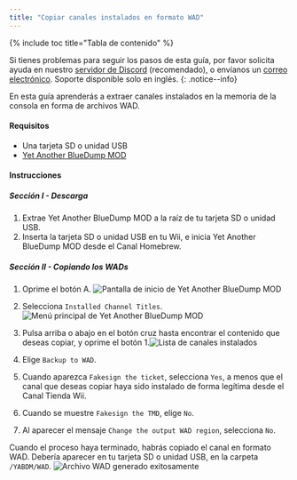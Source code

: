 ```yaml
---
title: "Copiar canales instalados en formato WAD"
---
```


{% include toc title="Tabla de contenido" %}

Si tienes problemas para seguir los pasos de esta guía, por favor solicita ayuda en nuestro [servidor de Discord](https://discord.gg/rc24) (recomendado), o envíanos un [correo electrónico](mailto:support@riiconnect24.net). Soporte disponible solo en inglés.
{: .notice--info}

En esta guía aprenderás a extraer canales instalados en la memoria de la consola en forma de archivos WAD.

#### Requisitos
* Una tarjeta SD o unidad USB
* [Yet Another BlueDump MOD](https://oscwii.org/library/app/Yet-Another-BlueDump-Mod)

#### Instrucciones
##### Sección I - Descarga

1. Extrae Yet Another BlueDump MOD a la raíz de tu tarjeta SD o unidad USB.
2. Inserta la tarjeta SD o unidad USB en tu Wii, e inicia Yet Another BlueDump MOD desde el Canal Homebrew.

##### Sección II - Copiando los WADs
1. Oprime el botón A. ![Pantalla de inicio de Yet Another BlueDump MOD](/images/DumpWADS/2.png)

2. Selecciona `Installed Channel Titles`. ![Menú principal de Yet Another BlueDump MOD](/images/DumpWADS/3.png)

3. Pulsa arriba o abajo en el botón cruz hasta encontrar el contenido que deseas copiar, y oprime el botón 1.![Lista de canales instalados](/images/DumpWADS/4.png)

4. Elige `Backup to WAD`.
5. Cuando aparezca `Fakesign the ticket`, selecciona `Yes`, a menos que el canal que deseas copiar haya sido instalado de forma legítima desde el Canal Tienda Wii.
6. Cuando se muestre `Fakesign the TMD`, elige `No`.
7. Al aparecer el mensaje `Change the output WAD region`, selecciona `No`.

Cuando el proceso haya terminado, habrás copiado el canal en formato WAD. Debería aparecer en tu tarjeta SD o unidad USB, en la carpeta `/YABDM/WAD`. ![Archivo WAD generado exitosamente](/images/DumpWADS/5.png)

